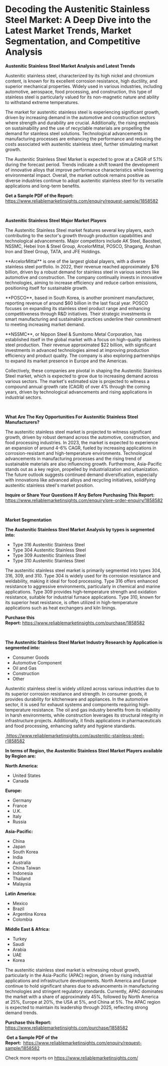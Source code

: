 <p><h1>Decoding the Austenitic Stainless Steel Market: A Deep Dive into the Latest Market Trends, Market Segmentation, and Competitive Analysis</h1></p><p><strong>Austenitic Stainless Steel Market Analysis and Latest Trends</strong></p>
<p><p>Austenitic stainless steel, characterized by its high nickel and chromium content, is known for its excellent corrosion resistance, high ductility, and superior mechanical properties. Widely used in various industries, including automotive, aerospace, food processing, and construction, this type of stainless steel is particularly valued for its non-magnetic nature and ability to withstand extreme temperatures.</p><p>The market for austenitic stainless steel is experiencing significant growth, driven by increasing demand in the automotive and construction sectors where strength and durability are crucial. Additionally, the rising emphasis on sustainability and the use of recyclable materials are propelling the demand for stainless steel solutions. Technological advancements in manufacturing processes are enhancing the performance and reducing the costs associated with austenitic stainless steel, further stimulating market growth.</p><p>The Austenitic Stainless Steel Market is expected to grow at a CAGR of 5.1% during the forecast period. Trends indicate a shift toward the development of innovative alloys that improve performance characteristics while lowering environmental impact. Overall, the market outlook remains positive as diverse industries continue to adopt austenitic stainless steel for its versatile applications and long-term benefits.</p></p>
<p><strong>Get a Sample PDF of the Report:&nbsp;</strong> <a href="https://www.reliablemarketinsights.com/enquiry/request-sample/1858582?utm_campaign=2888&utm_medium=2&utm_source=Github&utm_content=ia&utm_term=01042025&utm_id=austenitic-stainless-steel">https://www.reliablemarketinsights.com/enquiry/request-sample/1858582</a></p>
<p>&nbsp;</p>
<p><strong>Austenitic Stainless Steel Major Market Players</strong></p>
<p><p>The Austenitic Stainless Steel market features several key players, each contributing to the sector's growth through production capabilities and technological advancements. Major competitors include AK Steel, Baosteel, NSSMC, Hebei Iron & Steel Group, ArcelorMittal, POSCO, Shagang, Anshan Iron and Steel Group, TATA, and JFE Holdings.</p><p>**ArcelorMittal** is one of the largest global players, with a diverse stainless steel portfolio. In 2022, their revenue reached approximately $76 billion, driven by a robust demand for stainless steel in various sectors like automotive and construction. The company continually invests in innovative technologies, aiming to increase efficiency and reduce carbon emissions, positioning itself for sustainable growth.</p><p>**POSCO**, based in South Korea, is another prominent manufacturer, reporting revenue of around $60 billion in the last fiscal year. POSCO focuses on expanding its stainless steel product range and enhancing competitiveness through R&D initiatives. Their strategic investments in smart manufacturing and sustainable practices underline their commitment to meeting increasing market demand.</p><p>**NSSMC**, or Nippon Steel & Sumitomo Metal Corporation, has established itself in the global market with a focus on high-quality stainless steel production. Their revenue approximated $22 billion, with significant investments in advanced technologies aimed at improving production efficiency and product quality. The company is also exploring partnerships to expand its market presence in Europe and the Americas.</p><p>Collectively, these companies are pivotal in shaping the Austenitic Stainless Steel market, which is expected to grow due to increasing demand across various sectors. The market's estimated size is projected to witness a compound annual growth rate (CAGR) of over 4% through the coming years, driven by technological advancements and rising applications in industrial sectors.</p></p>
<p>&nbsp;</p>
<p><strong>What Are The Key Opportunities For Austenitic Stainless Steel Manufacturers?</strong></p>
<p><p>The austenitic stainless steel market is projected to witness significant growth, driven by robust demand across the automotive, construction, and food processing industries. In 2023, the market is expected to experience an expansion of around 4-6% CAGR, fueled by increasing applications in corrosion-resistant and high-temperature environments. Technological advancements in manufacturing processes and the rising trend of sustainable materials are also influencing growth. Furthermore, Asia-Pacific stands out as a key region, propelled by industrialization and urbanization. The future outlook suggests continued demand diversification, especially with innovations like advanced alloys and recycling initiatives, solidifying austenitic stainless steel's market position.</p></p>
<p><strong>Inquire or Share Your Questions If Any Before Purchasing This Report:</strong> <a href="https://www.reliablemarketinsights.com/enquiry/pre-order-enquiry/1858582?utm_campaign=2888&utm_medium=2&utm_source=Github&utm_content=ia&utm_term=01042025&utm_id=austenitic-stainless-steel">https://www.reliablemarketinsights.com/enquiry/pre-order-enquiry/1858582</a></p>
<p>&nbsp;</p>
<p><strong>Market Segmentation</strong></p>
<p><strong>The Austenitic Stainless Steel Market Analysis by types is segmented into:</strong></p>
<p><ul><li>Type 316 Austenitic Stainless Steel</li><li>Type 304 Austenitic Stainless Steel</li><li>Type 309 Austenitic Stainless Steel</li><li>Type 310 Austenitic Stainless Steel</li></ul></p>
<p><p>The austenitic stainless steel market is primarily segmented into types 304, 316, 309, and 310. Type 304 is widely used for its corrosion resistance and weldability, making it ideal for food processing. Type 316 offers enhanced resistance to aggressive environments, particularly in chemical and marine applications. Type 309 provides high-temperature strength and oxidation resistance, suitable for industrial furnace applications. Type 310, known for its superior heat resistance, is often utilized in high-temperature applications such as heat exchangers and kiln linings.</p></p>
<p><strong>Purchase this Report:&nbsp;</strong><a href="https://www.reliablemarketinsights.com/purchase/1858582?utm_campaign=2888&utm_medium=2&utm_source=Github&utm_content=ia&utm_term=01042025&utm_id=austenitic-stainless-steel">https://www.reliablemarketinsights.com/purchase/1858582</a></p>
<p>&nbsp;</p>
<p><strong>The Austenitic Stainless Steel Market Industry Research by Application is segmented into:</strong></p>
<p><ul><li>Consumer Goods</li><li>Automotive Component</li><li>Oil and Gas</li><li>Construction</li><li>Other</li></ul></p>
<p><p>Austenitic stainless steel is widely utilized across various industries due to its superior corrosion resistance and strength. In consumer goods, it provides durability for kitchenware and appliances. In the automotive sector, it is used for exhaust systems and components requiring high-temperature resistance. The oil and gas industry benefits from its reliability in harsh environments, while construction leverages its structural integrity in infrastructure projects. Additionally, it finds applications in pharmaceuticals and food processing, enhancing safety and hygiene standards.</p></p>
<p><a href="https://www.reliablemarketinsights.com/austenitic-stainless-steel-r1858582?utm_campaign=2888&utm_medium=2&utm_source=Github&utm_content=ia&utm_term=01042025&utm_id=austenitic-stainless-steel">&nbsp;https://www.reliablemarketinsights.com/austenitic-stainless-steel-r1858582</a></p>
<p><strong>In terms of Region, the Austenitic Stainless Steel Market Players available by Region are:</strong></p>
<p>
    <p> <strong> North America: </strong>
        <ul>
            <li>United States</li>
            <li>Canada</li>
        </ul>
        </p> 
    <p> <strong> Europe: </strong>
        <ul>
            <li>Germany</li>
            <li>France</li>
            <li>U.K.</li>
            <li>Italy</li>
            <li>Russia</li>
        </ul>
        </p> 
    <p> <strong> Asia-Pacific: </strong>
        <ul>
            <li>China</li>
            <li>Japan</li>
            <li>South Korea</li>
            <li>India</li>
            <li>Australia</li>
            <li>China Taiwan</li>
            <li>Indonesia</li>
            <li>Thailand</li>
            <li>Malaysia</li>
        </ul>
        </p> 
    <p> <strong> Latin America: </strong>
        <ul>
            <li>Mexico</li>
            <li>Brazil</li>
            <li>Argentina Korea</li>
            <li>Colombia</li>
        </ul>
        </p> 
    <p> <strong> Middle East & Africa: </strong>
        <ul>
            <li>Turkey</li>
            <li>Saudi</li>
            <li>Arabia</li>
            <li>UAE</li>
            <li>Korea</li>
        </ul>
    </p>
    </p>
<p><p>The austenitic stainless steel market is witnessing robust growth, particularly in the Asia-Pacific (APAC) region, driven by rising industrial applications and infrastructure developments. North America and Europe continue to hold significant shares due to advancements in manufacturing technologies and stringent regulatory standards. Currently, APAC dominates the market with a share of approximately 45%, followed by North America at 25%, Europe at 20%, the USA at 5%, and China at 5%. The APAC region is expected to maintain its leadership through 2025, reflecting strong demand trends.</p></p>
<p><strong>Purchase this Report: </strong><a href="https://www.reliablemarketinsights.com/purchase/1858582?utm_campaign=2888&utm_medium=2&utm_source=Github&utm_content=ia&utm_term=01042025&utm_id=austenitic-stainless-steel">https://www.reliablemarketinsights.com/purchase/1858582</a></p>
<p>&nbsp;<strong>Get a Sample PDF of the Report:&nbsp;&nbsp;</strong><a href="https://www.reliablemarketinsights.com/enquiry/request-sample/1858582?utm_campaign=2888&utm_medium=2&utm_source=Github&utm_content=ia&utm_term=01042025&utm_id=austenitic-stainless-steel">https://www.reliablemarketinsights.com/enquiry/request-sample/1858582</a></p>
<p><strong></strong></p>
<p>Check more reports on <a href="https://www.reliablemarketinsights.com/?utm_campaign=2888&utm_medium=2&utm_source=Github&utm_content=ia&utm_term=01042025&utm_id=austenitic-stainless-steel">https://www.reliablemarketinsights.com/</a></p>